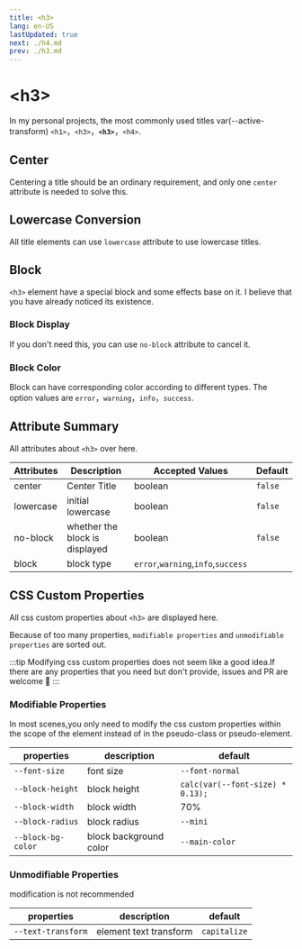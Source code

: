 ```yaml
---
title: <h3>
lang: en-US
lastUpdated: true
next: ./h4.md
prev: ./h3.md
---
```


# \<h3>

In my personal projects, the most commonly used titles var(--active-transform) `<h1>`，`<h3>`，**`<h3>`**，`<h4>`.

## Center

Centering a title should be an ordinary requirement, and only one `center` attribute is needed to solve this.

<demo src="../../.vuepress/components/title/H3Center.vue" title="Centered text looks formal." />

## Lowercase Conversion

All title elements can use `lowercase` attribute to use lowercase titles.

<demo src="../../.vuepress/components/title/H3Lowercase.vue" title="It's tedious to use js to control string." />

## Block

`<h3>` element have a special block and some effects base on it. I believe that you have already noticed its existence.

### Block Display

If you don't need this, you can use `no-block` attribute to cancel it.

<demo src="../../.vuepress/components/title/H3Block.vue" title="It looks more normal." />

### Block Color

Block can have corresponding color according to different types. The option values are `error`，`warning`，`info`，`success`.

<demo src="../../.vuepress/components/title/H3BlockType.vue" />

## Attribute Summary

All attributes about `<h3>` over here.

| Attributes | Description                    | Accepted Values                    | Default |
| ---------- | ------------------------------ | ---------------------------------- | ------- |
| center     | Center Title                   | boolean                            | `false` |
| lowercase  | initial lowercase              | boolean                            | `false` |
| no-block   | whether the block is displayed | boolean                            | `false` |
| block      | block type                     | `error`,`warning`,`info`,`success` |         |

## CSS Custom Properties

All css custom properties about `<h3>` are displayed here.

Because of too many properties, `modifiable properties` and `unmodifiable properties` are sorted out.

:::tip
Modifying css custom properties does not seem like a good idea.If there are any properties that you need but don't provide, issues and PR are welcome 👏
:::

### Modifiable Properties

In most scenes,you only need to modify the css custom properties within the scope of the element instead of in the pseudo-class or pseudo-element.

| properties         | description            | default                          |
| ------------------ | ---------------------- | -------------------------------- |
| `--font-size`      | font size              | `--font-normal`                  |
| `--block-height`   | block height           | `calc(var(--font-size) * 0.13);` |
| `--block-width`    | block width            | 70%                              |
| `--block-radius`   | block radius           | `--mini`                         |
| `--block-bg-color` | block background color | `--main-color`                   |

### Unmodifiable Properties

modification is not recommended

| properties         | description            | default      |
| ------------------ | ---------------------- | ------------ |
| `--text-transform` | element text transform | `capitalize` |
